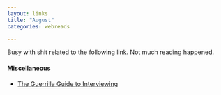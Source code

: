 ```yaml
---
layout: links
title: "August"
categories: webreads

---
```


Busy with shit related to the following link. Not much reading happened. 

#### Miscellaneous
  * [The Guerrilla Guide to Interviewing](http://www.joelonsoftware.com/articles/GuerrillaInterviewing3.html)



